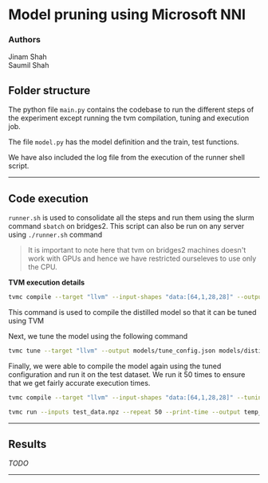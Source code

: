 # Model pruning using Microsoft NNI

### Authors

Jinam Shah </br>
Saumil Shah

## Folder structure

The python file `main.py` contains the codebase to run the different steps of the experiment except running the tvm compilation, tuning and execution job.

The file `model.py` has the model definition and the train, test functions.

We have also included the log file from the execution of the runner shell script.
********

## Code execution

`runner.sh` is used to consolidate all the steps and run them using the slurm command `sbatch` on bridges2. This script can also be run on any server using `./runner.sh` command

> It is important to note here that tvm on bridges2 machines doesn't work with GPUs and hence we have restricted ourseleves to use only the CPU.

**TVM execution details**

```bash
tvmc compile --target "llvm" --input-shapes "data:[64,1,28,28]" --output models/tvm_first_compile.tar models/distilled_model.onnx
```

This command is used to compile the distilled model so that it can be tuned using TVM

Next, we tune the model using the following command

```bash
tvmc tune --target "llvm" --output models/tune_config.json models/distilled_model.onnx
```

Finally, we were able to compile the model again using the tuned configuration and run it on the test dataset. We run it 50 times to ensure that we get fairly accurate execution times.

```bash
tvmc compile --target "llvm" --input-shapes "data:[64,1,28,28]" --tuning-records models/tune_config.json --output models/final_tuned_model.tar models/distilled_model.onnx

tvmc run --inputs test_data.npz --repeat 50 --print-time --output temp_predictions.npz models/final_tuned_model.tar
```

********

## Results

*TODO*

********